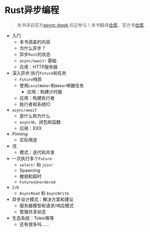 # Rust异步编程

> 本书译自官方[async-book](https://rust-lang.github.io/async-book/),欢迎参与！本书翻译[仓库](https://github.com/rustlang-cn/rustlang-cn/tree/master/docs/rust/async-rust)，官方书[仓库](https://github.com/rust-lang/async-book).

- 入门
  * 本书涵盖的内容
  * 为什么异步？
  * 异步`Rust`的状态
  * `async/await!` 基础
  * 应用：HTTP服务器
- 深入异步:执行`Future`和任务
  * `Future`特质
  * 使用`LocalWaker`和`Waker`唤醒任务
    - 应用：构建计时器
  * 应用：构建执行者
  * 执行者和系统IO
- `async/await`
  * 是什么和为什么
  * `async块`，闭包和函数
  * 应用：XXX
- Pinning
  * 实际用途
- 流
  * 模式：迭代和并发
- 一次执行多个`Future`
  * `select!` 和 `join!`
  * Spawning
  * 撤销和超时
  * `FuturesUnordered`
- `I/O`
  * `AsyncRead` 和 `AsyncWrite`
- 异步设计模式：解决方案和建议
  * 服务器模型和请求/响应模式
  * 管理共享状态
- 生态系统：Tokio等等
  * 还有很多吗......
